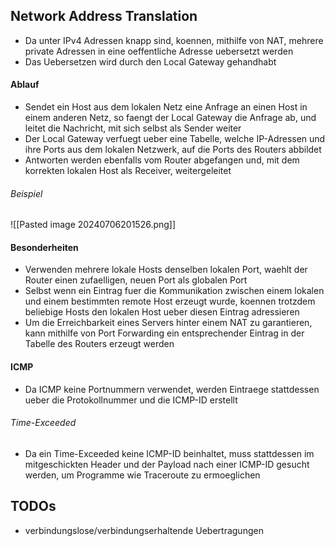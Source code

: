 ## Network Address Translation
- Da unter IPv4 Adressen knapp sind, koennen, mithilfe von NAT, mehrere private Adressen in eine oeffentliche Adresse uebersetzt werden
- Das Uebersetzen wird durch den Local Gateway gehandhabt 
#### Ablauf
- Sendet ein Host aus dem lokalen Netz eine Anfrage an einen Host in einem anderen Netz, so faengt der Local Gateway die Anfrage ab, und leitet die Nachricht, mit sich selbst als Sender weiter
- Der Local Gateway verfuegt ueber eine Tabelle, welche IP-Adressen und ihre Ports aus dem lokalen Netzwerk, auf die Ports des Routers abbildet 
- Antworten werden ebenfalls vom Router abgefangen und, mit dem korrekten lokalen Host als Receiver, weitergeleitet
###### Beispiel
![[Pasted image 20240706201526.png]]
#### Besonderheiten
- Verwenden mehrere lokale Hosts denselben lokalen Port, waehlt der Router einen zufaelligen, neuen Port als globalen Port
- Selbst wenn ein Eintrag fuer die Kommunikation zwischen einem lokalen und einem bestimmten remote Host erzeugt wurde, koennen trotzdem beliebige Hosts den lokalen Host ueber diesen Eintrag adressieren
- Um die Erreichbarkeit eines Servers hinter einem NAT zu garantieren, kann mithilfe von Port Forwarding ein entsprechender Eintrag in der Tabelle des Routers erzeugt werden 
#### ICMP
- Da ICMP keine Portnummern verwendet, werden Eintraege stattdessen ueber die Protokollnummer und die ICMP-ID erstellt
###### Time-Exceeded
- Da ein Time-Exceeded keine ICMP-ID beinhaltet, muss stattdessen im mitgeschickten Header und der Payload nach einer ICMP-ID gesucht werden, um Programme wie Traceroute zu ermoeglichen
## TODOs
- verbindungslose/verbindungserhaltende Uebertragungen